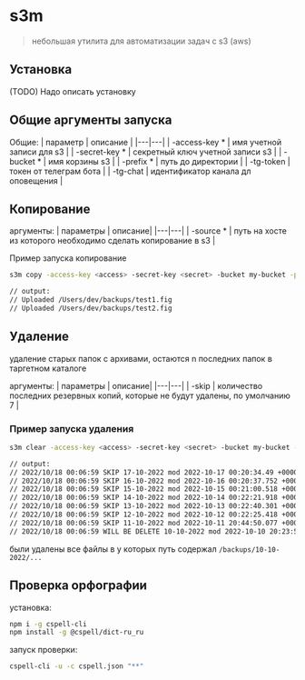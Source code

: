 # s3m 

> небольшая утилита для автоматизации задач с s3 (aws)

## Установка

(TODO) Надо описать установку

## Общие аргументы запуска

Общие:
| параметр | описание |
|---|---|
| -access-key *  | имя учетной записи для s3 |
| -secret-key * | секретный ключ учетной записи s3 |
| -bucket * | имя корзины s3 |
| -prefix * | путь до директории | 
| -tg-token | токен от телеграм бота |
| -tg-chat | идентификатор канала дл оповещения |

## Копирование

аргументы:
| параметры | описание|
|---|---|
| -source * | путь на хосте из которого необходимо сделать копирование в s3 |

Пример запуска копирование
```bash
s3m copy -access-key <access> -secret-key <secret> -bucket my-bucket -prefix backups/ -source /Users/dev/backups/

// output:
// Uploaded /Users/dev/backups/test1.fig
// Uploaded /Users/dev/backups/test2.fig
```


## Удаление

удаление старых папок с архивами, остаются n последних папок в таргетном каталоге

аргументы:
| параметры | описание|
|---|---|
| -skip | количество последних резервных копий, которые не будут удалены, по умолчанию 7 |


### Пример запуска удаления

```bash
s3m clear -access-key <access> -secret-key <secret> -bucket my-bucket -prefix backups/ -skip 7

// output:
// 2022/10/18 00:06:59 SKIP 17-10-2022 mod 2022-10-17 00:20:34.49 +0000 UTC
// 2022/10/18 00:06:59 SKIP 16-10-2022 mod 2022-10-16 00:20:37.752 +0000 UTC
// 2022/10/18 00:06:59 SKIP 15-10-2022 mod 2022-10-15 00:21:00.518 +0000 UTC
// 2022/10/18 00:06:59 SKIP 14-10-2022 mod 2022-10-14 00:22:21.918 +0000 UTC
// 2022/10/18 00:06:59 SKIP 13-10-2022 mod 2022-10-13 00:22:40.301 +0000 UTC
// 2022/10/18 00:06:59 SKIP 12-10-2022 mod 2022-10-12 00:22:25.418 +0000 UTC
// 2022/10/18 00:06:59 SKIP 11-10-2022 mod 2022-10-11 20:44:50.077 +0000 UTC
// 2022/10/18 00:06:59 WILL BE DELETE 10-10-2022 mod 2022-10-10 20:23:50.077 +0000 UTC
```

были удалены все файлы в у которых путь содержал `/backups/10-10-2022/...`

## Проверка орфографии

установка:

```bash
npm i -g cspell-cli
npm install -g @cspell/dict-ru_ru
```

запуск проверки:

```bash
cspell-cli -u -c cspell.json "**"
```

